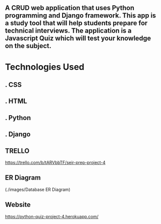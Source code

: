 ## A CRUD web application that uses Python programming and Django framework. This app is a study tool that will help students prepare for technical interviews. The application is a Javascript Quiz which will test your knowledge on the subject. 

# Technologies Used
 ## . CSS
 ## . HTML
 ## . Python 
 ## . Django



## TRELLO 
https://trello.com/b/tARVbbTF/seir-prep-project-4

## ER Diagram 
(./images/Database ER Diagram)

## Website 
https://python-quiz-project-4.herokuapp.com/